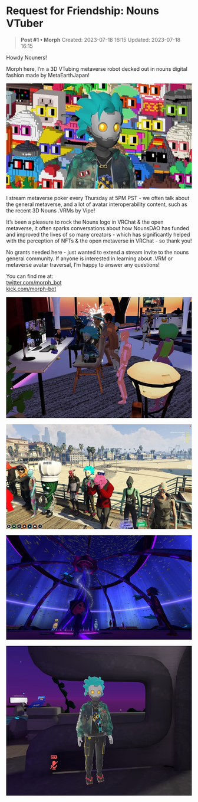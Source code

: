 # Request for Friendship: Nouns VTuber

<!-- ✦✦✦ POST START ✦✦✦ -->

> **Post #1 • Morph**
> Created: 2023-07-18 16:15
> Updated: 2023-07-18 16:15

Howdy Nouners!

Morph here, I’m a 3D VTubing metaverse robot decked out in nouns digital fashion made by MetaEarthJapan!

![nouns](../../assets/images/4890/1e7367d453d491df6651e5cb0715920fd04ef403_2_517x292.jpeg)


I stream metaverse poker every Thursday at 5PM PST - we often talk about the general metaverse, and a lot of avatar interoperability content, such as the recent 3D Nouns .VRMs by Vipe!

It’s been a pleasure to rock the Nouns logo in VRChat & the open metaverse, it often sparks conversations about how NounsDAO has funded and improved the lives of so many creators - which has significantly helped with the perception of NFTs & the open metaverse in VRChat - so thank you!

No grants needed here - just wanted to extend a stream invite to the nouns general community. If anyone is interested in learning about .VRM or metaverse avatar traversal, I’m happy to answer any questions!

You can find me at:  
[twitter.com/morph_bot](http://twitter.com/morph_bot)  
[kick.com/morph-bot](http://kick.com/morph-bot)

![image](../../assets/images/4890/680401ba42c9cdc9113a2e061bd0d5f84e97cf03_2_690x450.jpeg)


  


![image](../../assets/images/4890/4e3f2627b26939a605d47e8264f2c357ce73d999_2_690x388.jpeg)


![image](../../assets/images/4890/023e6b11036f1d1f5ba99027c88298b671b0afe7_2_690x388.jpeg)


  


![image](../../assets/images/4890/758177d6affc362fbc998a90e19da5610edd7a10_2_621x500.jpeg)


<!-- ✦✦✦ POST END ✦✦✦ -->

